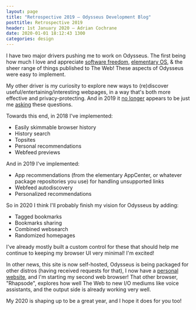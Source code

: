 ```yaml
---
layout: page
title: "Retrospective 2019 — Odysseus Development Blog"
posttitle: Retrospective 2019
header: 1st January 2020 — Adrian Cochrane
date: 2020-01-01 18:12:43 1300
categories: design
---
```


I have two major drivers pushing me to work on Odysseus. The first being how much I love and appreciate [software freedom](https://elementary.io/open-source/), [elementary OS](https://elementary.io/), & the sheer range of things published to The Web! These aspects of Odysseus were easy to implement.

My other driver is my curiosity to explore new ways to (re)discover useful/entertaining/interesting webpages, in a way that's both more effective and privacy-protecting. And in 2019 it [no longer](https://www.theguardian.com/technology/2019/dec/28/tech-industry-year-in-review-facebook-google-amazon) appears to be just me [asking](https://www.theguardian.com/technology/2019/nov/22/sacha-baron-cohen-facebook-propaganda) these questions.

Towards this end, in 2018 I've implemented:
* Easily skimmable browser history
* History search
* Topsites
* Personal recommendations
* Webfeed previews

And in 2019 I've implemented:
* App recommendations (from the elementary AppCenter, or whatever package repositories you use) for handling unsupported links
* Webfeed autodiscovery
* Personalized recommendations

So in 2020 I think I'll probably finish my vision for Odysseus by adding:
* Tagged bookmarks
* Bookmarks sharing
* Combined websearch
* Randomized homepages

I've already mostly built a custom control for these that should help me continue to keeping my browser UI very minimal! I'm excited!

In other news, this site is now self-hosted, Odysseus is being packaged for other distros (having received requests for that), I now have a [personal website](https://adrian.geek.nz/), and I'm starting my second web browser! That other browser, "Rhapsode", explores how well The Web to new I/O mediums like voice assistants, and the output side is already working very well.

My 2020 is shaping up to be a great year, and I hope it does for you too!
